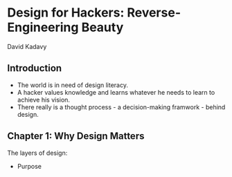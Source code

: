 # Design for Hackers: Reverse-Engineering Beauty

David Kadavy

## Introduction

- The world is in need of design literacy.
- A hacker values knowledge and learns whatever he needs to learn to achieve his vision.
- There really is a thought process - a decision-making framwork - behind design.

## Chapter 1: Why Design Matters

The layers of design:

- Purpose
